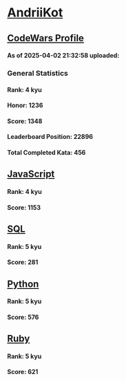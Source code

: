 # [AndriiKot](https://www.codewars.com/users/AndriiKot)

## [CodeWars Profile](https://www.codewars.com/users/AndriiKot)

#### As of 2025-04-02 21:32:58 uploaded:

### General Statistics

#### Rank: 4 kyu

#### Honor: 1236

#### Score: 1348

#### Leaderboard Position: 22896

#### Total Completed Kata: 456



## [JavaScript](https://github.com/AndriiKot/JavaScript__CodeWars)

#### Rank: 4 kyu

#### Score: 1153


## [SQL](https://github.com/AndriiKot/SQL__CodeWars)

#### Rank: 5 kyu

#### Score: 281


## [Python](https://github.com/AndriiKot/Python__CodeWars)

#### Rank: 5 kyu

#### Score: 576


## [Ruby](https://github.com/AndriiKot/Ruby__CodeWars)

#### Rank: 5 kyu

#### Score: 621

